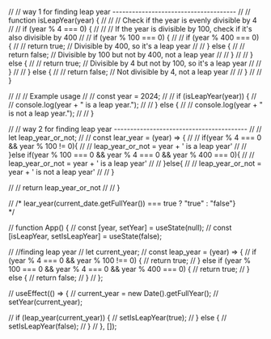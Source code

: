 // // way 1 for finding leap year --------------------------------------
// // function isLeapYear(year) {
// //   // Check if the year is evenly divisible by 4
// //   if (year % 4 === 0) {
// //     // If the year is divisible by 100, check if it's also divisible by 400
// //     if (year % 100 === 0) {
// //       if (year % 400 === 0) {
// //         return true; // Divisible by 400, so it's a leap year
// //       } else {
// //         return false; // Divisible by 100 but not by 400, not a leap year
// //       }
// //     } else {
// //       return true; // Divisible by 4 but not by 100, so it's a leap year
// //     }
// //   } else {
// //     return false; // Not divisible by 4, not a leap year
// //   }
// // }

// // // Example usage
// // const year = 2024;
// // if (isLeapYear(year)) {
// //   console.log(year + " is a leap year.");
// // } else {
// //   console.log(year + " is not a leap year.");
// // }

// // way 2 for finding leap year -----------------------------------------
// // let leap_year_or_not;
// // const lear_year = (year) => {
// //   if(year % 4 === 0 && year % 100 != 0){
// //     leap_year_or_not = year + ' is a leap year'
// //   }else if(year % 100 === 0 && year % 4 === 0 && year % 400 === 0){
// //     leap_year_or_not = year + ' is a leap year'
// //   }else{
// //     leap_year_or_not = year + ' is not a leap year'
// //   }

// //   return leap_year_or_not
// // }


// /* lear_year(current_date.getFullYear()) === true ? "true" : "false"} <br /> */

// function App() {
//   const [year, setYear] = useState(null);
//   const [isLeapYear, setIsLeapYear] = useState(false);

//   //finding leap year
//   let current_year;
//   const leap_year = (year) => {
//     if (year % 4 === 0 && year % 100 !== 0) {
//       return true;
//     } else if (year % 100 === 0 && year % 4 === 0 && year % 400 === 0) {
//       return true;
//     } else {
//       return false;
//     }
//   };

//   useEffect(() => {
//     current_year = new Date().getFullYear();
//     setYear(current_year);

//     if (leap_year(current_year)) {
//       setIsLeapYear(true);
//     } else {
//       setIsLeapYear(false);
//     }
//   }, []);
